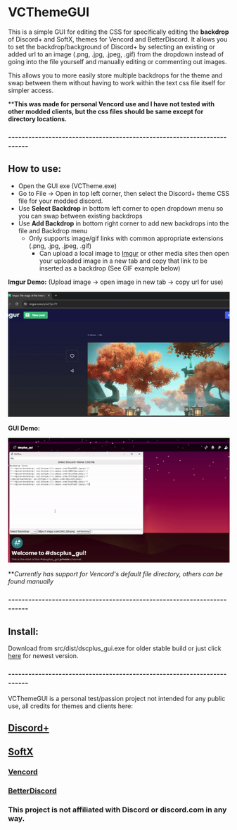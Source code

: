 # VCThemeGUI

This is a simple GUI for editing the CSS for specifically editing the **backdrop** of Discord+ and SoftX, themes for Vencord and BetterDiscord. It allows you to set the backdrop/background of Discord+ by selecting an existing or added url to an image (.png, .jpg, .jpeg, .gif) from the dropdown instead of going into the file yourself and manually editing or commenting out images.

This allows you to more easily store multiple backdrops for the theme and swap between them without having to work within the text css file itself for simpler access.

****This was made for personal Vencord use and I have not tested with other modded clients, but the css files should be same except for directory locations.**

### -----------------------------------------------------------------------
## How to use:
-  Open the GUI exe (VCTheme.exe)
- Go to File → Open in top left corner, then select the Discord+ theme CSS file for your modded discord.
- Use **Select Backdrop** in bottom left corner to open dropdown menu so you can swap between existing backdrops
- Use **Add Backdrop** in bottom right corner to add new backdrops into the file and Backdrop menu
    - Only supports image/gif links with common appropriate extensions (.png, .jpg, .jpeg, .gif)
         - Can upload a local image to [Imgur](https://imgur.com/upload) or other media sites then open your uploaded image in a new tab and copy that link to be inserted as a backdrop (See GIF example below)

**Imgur Demo:**
(Upload image → open image in new tab → copy url for use)

![](src/img/imgur_demo.gif)

**GUI Demo:**

![](src/img/gui_demo_core.gif)

**_Currently has support for Vencord's default file directory, others can be found manually_
### -----------------------------------------------------------------------
## Install:
Download from src/dist/dscplus_gui.exe for older stable build or just click [here](https://github.com/StpME/DSCPlusGUI/blob/main/src/dist/DSCPlus.exe?raw=true) for newest version.
### -----------------------------------------------------------------------

VCThemeGUI is a personal test/passion project not intended for any public use, all credits for themes and clients here:

## [Discord+](https://plusinsta.github.io/discord-plus/)
## [SoftX](https://betterdiscord.app/theme/SoftX)
### [Vencord](https://vencord.dev/)
### [BetterDiscord](https://betterdiscord.app/)

### This project is not affiliated with Discord or discord.com in any way.
